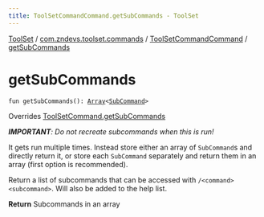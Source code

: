 ```yaml
---
title: ToolSetCommandCommand.getSubCommands - ToolSet
---
```


[ToolSet](../../index.html) / [com.zndevs.toolset.commands](../index.html) / [ToolSetCommandCommand](index.html) / [getSubCommands](./get-sub-commands.html)

# getSubCommands

`fun getSubCommands(): `[`Array`](https://kotlinlang.org/api/latest/jvm/stdlib/kotlin/-array/index.html)`<`[`SubCommand`](../../com.zndevs.toolset.commands.tools/-sub-command/index.html)`>`

Overrides [ToolSetCommand.getSubCommands](../../com.zndevs.toolset/-tool-set-command/get-sub-commands.html)

***IMPORTANT**: Do not recreate subcommands when this is run!*

It gets run multiple times. Instead store either an array of `SubCommand`s and directly return it, or store each
`SubCommand` separately and return them in an array (first option is recommended).

Return a list of subcommands that can be accessed with `/<command> <subcommand>`. Will also be added to the help
list.

**Return**
Subcommands in an array

